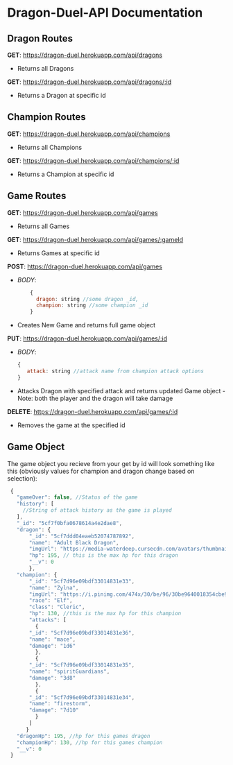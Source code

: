 #  Dragon-Duel-API Documentation

  

##  Dragon Routes

**GET**: https://dragon-duel.herokuapp.com/api/dragons 

 - Returns all Dragons

**GET**: https://dragon-duel.herokuapp.com/api/dragons/:id

 - Returns a Dragon at specific id

##  Champion Routes

**GET**: https://dragon-duel.herokuapp.com/api/champions

 - Returns all Champions

**GET**: https://dragon-duel.herokuapp.com/api/champions/:id

 - Returns a Champion at specific id

##  Game Routes

**GET**:  https://dragon-duel.herokuapp.com/api/games

 - Returns all Games

**GET**: https://dragon-duel.herokuapp.com/api/games/:gameId

 - Returns Games at specific id
 
**POST**:  https://dragon-duel.herokuapp.com/api/games

 - *BODY*: 
 	```javascript
 		{ 
		  dragon: string //some dragon _id, 
		  champion: string //some champion _id
		}
 - Creates New Game and returns full game object
 
 **PUT**:  https://dragon-duel.herokuapp.com/api/games/:id

 - *BODY*: 
	 ```javascript
	 { 
	 	attack: string //attack name from champion attack options 
	 }
	 ```
 - Attacks Dragon with specified attack and returns updated Game object
		 - Note: both the player and the dragon will take damage
	
**DELETE**:  https://dragon-duel.herokuapp.com/api/games/:id

 - Removes the game at the specified id

## Game Object

 The game object you recieve from your get by id will look something like this (obviously values for champion and dragon change based on selection):
 ```javascript
  {
    "gameOver": false, //Status of the game
    "history": [
      //String of attack history as the game is played
    ],
    "_id": "5cf7f0bfa0678614a4e2dae8",
    "dragon": {
	    "_id": "5cf7ddd04eaeb52074787892",
	    "name": "Adult Black Dragon",
	    "imgUrl": "https://media-waterdeep.cursecdn.com/avatars/thumbnails/0/13/1000/1000/636238871029832086.jpeg",
	    "hp": 195, // this is the max hp for this dragon
	    "__v": 0
	    },
    "champion": {
	    "_id": "5cf7d96e09bdf33014831e33",
	    "name": "Zylna",
	    "imgUrl": "https://i.pinimg.com/474x/30/be/96/30be9640018354cbe9c90794ef280ea3--warcraft-art-world-of-warcraft.jpg",
	    "race": "Elf",
	    "class": "Cleric",
	    "hp": 130, //this is the max hp for this champion
	    "attacks": [
	      {
		"_id": "5cf7d96e09bdf33014831e36",
		"name": "mace",
		"damage": "1d6"
	      },
	      {
		"_id": "5cf7d96e09bdf33014831e35",
		"name": "spiritGuardians",
		"damage": "3d8"
	      },
	      {
		"_id": "5cf7d96e09bdf33014831e34",
		"name": "firestorm",
		"damage": "7d10"
	      }
	    ]
	   }
    "dragonHp": 195, //hp for this games dragon
    "championHp": 130, //hp for this games champion
    "__v": 0
  }
 ```
